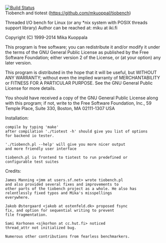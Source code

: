 [![Build Status](https://travis-ci.org/mkuoppal/tiobench.svg?branch=master)](https://travis-ci.org/mkuoppal/tiobench)  
Tiobench and tiotest (https://github.com/mkuoppal/tiobench)
   
Threaded I/O bench for Linux (or any *nix system with POSIX threads
support library) Author can be reached at: miku at iki.fi

Copyright (C) 1999-2014 Mika Kuoppala

This program is free software; you can redistribute it and/or modify
it under the terms of the GNU General Public License as published by
the Free Software Foundation; either version 2 of the License, or
(at your option) any later version.

This program is distributed in the hope that it will be useful,
but WITHOUT ANY WARRANTY; without even the implied warranty of
MERCHANTABILITY or FITNESS FOR A PARTICULAR PURPOSE.  See the
GNU General Public License for more details.

You should have received a copy of the GNU General Public License
along with this program; if not, write to the Free Software
Foundation, Inc., 59 Temple Place, Suite 330, Boston, MA  02111-1307  USA

Installation:

	compile by typing 'make'
	after compilation './tiotest -h' should give you list of options
	for backend io tester. 

	'./tiobench.pl --help' will give you more nicer output
	and more friendly user interface

	tiobench.pl is frontend to tiotest to run predefined or 
	configurable test suites

Credits:
	
	James Manning <jmm at users.sf.net> wrote tiobench.pl
	and also provided several fixes and improvements to 
	other parts of the tiobench project as a whole. He also has
	relentlessly fixed typos and Mika's misspellings 
	everywhere.

	Jakob Østergaard <jakob at ostenfeld.dk> proposed fsync
	fix, and option for sequential writing to prevent
	file fragmentation.

	Sami Korhonen <sjkorhon at cc.hut.fi> noticed
	thread_attr not initialized bug.

	Numerous other contributions from fearless benchmarkers.
